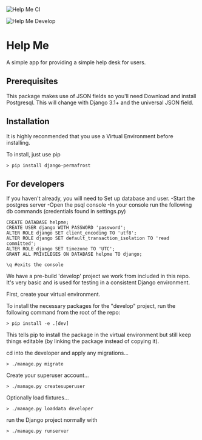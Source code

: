 ![Help Me CI](https://github.com/renderbox/django-permafrost/workflows/Help%20Me%20CI/badge.svg?branch=master)

![Help Me Develop](https://github.com/renderbox/django-help-me/workflows/Help%20Me%20Develop/badge.svg?branch=develop)

# Help Me

A simple app for providing a simple help desk for users.

## Prerequisites

This package makes use of JSON fields so you'll need Download and install Postgresql.  This will change with Django 3.1+ and the universal JSON field.

## Installation

It is highly reconmended that you use a Virtual Environment before installing.

To install, just use pip

```shell
> pip install django-permafrost
```



## For developers

If you haven't already, you will need to 
Set up database and user.
-Start the postgres server
-Open the psql console
-In your console run the following db commands (credentials found in settings.py)

```shell
CREATE DATABASE helpme;
CREATE USER django WITH PASSWORD 'password';
ALTER ROLE django SET client_encoding TO 'utf8';
ALTER ROLE django SET default_transaction_isolation TO 'read committed';
ALTER ROLE django SET timezone TO 'UTC';
GRANT ALL PRIVILEGES ON DATABASE helpme TO django;

\q #exits the console
```

We have a pre-build 'develop' project we work from included in this repo.  It's very basic and is used for testing in a consistent Django environment.

First, create your virtual environment.

To install the necessary packages for the "develop" project, run the following command from the root of the repo:

```shell
> pip install -e .[dev]
```

This tells pip to install the package in the virtual environment but still keep things editable (by linking the package instead of copying it).


cd into the developer and apply any migrations...

```shell
> ./manage.py migrate
```


Create your superuser account...

```shell
> ./manage.py createsuperuser
```


Optionally load fixtures...

```shell
> ./manage.py loaddata developer
```


run the Django project normally with 

```shell
> ./manage.py runserver
```
